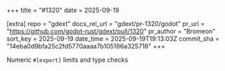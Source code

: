 +++
title = "#1320"
date = 2025-09-19

[extra]
repo = "gdext"
docs_rel_url = "gdext/pr-1320/godot"
pr_url = "https://github.com/godot-rust/gdext/pull/1320"
pr_author = "Bromeon"
sort_key = 2025-09-19
date_time = 2025-09-19T19:13:03Z
commit_sha = "14eba0d9bfa25c2fd5770aaaa7b105186a325718"
+++

Numeric `#[export]` limits and type checks
